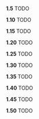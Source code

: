 **1.5** TODO

**1.10** TODO

**1.15** TODO

**1.20** TODO

**1.25** TODO

**1.30** TODO

**1.35** TODO

**1.40** TODO

**1.45** TODO

**1.50** TODO